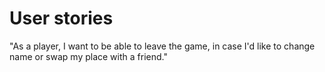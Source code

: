 # User stories

"As a player, I want to be able to leave the game, in case I'd like to change name or swap my place with a friend."